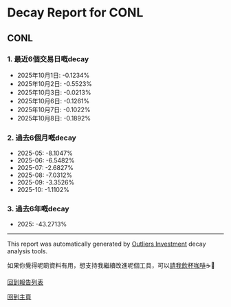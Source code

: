 # Decay Report for CONL

## CONL

### 1. 最近6個交易日嘅decay

- 2025年10月1日: -0.1234%
- 2025年10月2日: -0.5523%
- 2025年10月3日: -0.0213%
- 2025年10月6日: -0.1261%
- 2025年10月7日: -0.1022%
- 2025年10月8日: -0.1892%

### 2. 過去6個月嘅decay

- 2025-05: -8.1047%
- 2025-06: -6.5482%
- 2025-07: -2.6827%
- 2025-08: -7.0312%
- 2025-09: -3.3526%
- 2025-10: -1.1102%

### 3. 過去6年嘅decay

- 2025: -43.2713%

------------------------------
This report was automatically generated by [Outliers Investment](https://outliersecon.github.io/Outliers-Investment/) decay analysis tools.

如果你覺得呢啲資料有用，想支持我繼續改進呢個工具，可以[請我飲杯咖啡](https://buymeacoffee.com/outliersecon)☕🙏

[回到報告列表](https://outliersecon.github.io/Outliers-Investment/reports/reports_public)

[回到主頁](https://outliersecon.github.io/Outliers-Investment/)